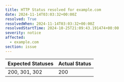 ```yaml
---
title: HTTP Status resolved for example.com
date: 2024-11-14T03:03:32+00:00Z
resolved: True
resolvedWhen: 2024-11-14T03:03:32+00:00Z
resolvedStartTime: 2024-10-25T21:09:43.191474+00:00
severity: notice
affected:
  - example.com
section: issue
---
```


| Expected Statuses | Actual Status  |
|-------------------|----------------|
| 200, 301, 302 | 200 |
